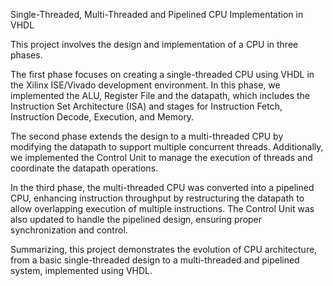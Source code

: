 Single-Threaded, Multi-Threaded and Pipelined CPU Implementation in VHDL


This project involves the design and implementation of a CPU in three phases. 

The first phase focuses on creating a single-threaded CPU using VHDL in the Xilinx ISE/Vivado development environment. 
In this phase, we implemented the ALU, Register File and the datapath, which includes the Instruction Set Architecture (ISA) and stages for Instruction Fetch, Instruction Decode, Execution, and Memory. 

The second phase extends the design to a multi-threaded CPU by modifying the datapath to support multiple concurrent threads. Additionally, we implemented the Control Unit to manage the execution of threads 
and coordinate the datapath operations. 

In the third phase, the multi-threaded CPU was converted into a pipelined CPU, enhancing instruction throughput by restructuring the datapath to allow overlapping execution of multiple instructions. 
The Control Unit was also updated to handle the pipelined design, ensuring proper synchronization and control. 

Summarizing, this project demonstrates the evolution of CPU architecture, from a basic single-threaded design to a multi-threaded and pipelined system, implemented using VHDL.

